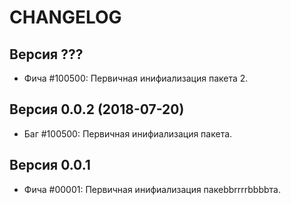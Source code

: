 CHANGELOG
====================


Версия ???
--------------------
 - Фича #100500: Первичная инифиализация пакета 2.

Версия 0.0.2 (2018-07-20)
--------------------
 - Баг #100500: Первичная инифиализация пакета.


Версия 0.0.1
--------------------
 - Фича #00001: Первичная инифиализация пакеbbrrrrbbbbта.
